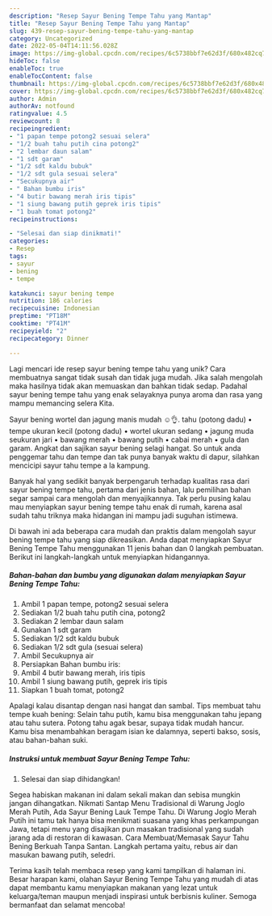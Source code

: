 ```yaml
---
description: "Resep Sayur Bening Tempe Tahu yang Mantap"
title: "Resep Sayur Bening Tempe Tahu yang Mantap"
slug: 439-resep-sayur-bening-tempe-tahu-yang-mantap
category: Uncategorized
date: 2022-05-04T14:11:56.028Z
image: https://img-global.cpcdn.com/recipes/6c5738bbf7e62d3f/680x482cq70/sayur-bening-tempe-tahu-foto-resep-utama.jpg
hideToc: false
enableToc: true
enableTocContent: false
thumbnail: https://img-global.cpcdn.com/recipes/6c5738bbf7e62d3f/680x482cq70/sayur-bening-tempe-tahu-foto-resep-utama.jpg
cover: https://img-global.cpcdn.com/recipes/6c5738bbf7e62d3f/680x482cq70/sayur-bening-tempe-tahu-foto-resep-utama.jpg
author: Admin
authorAv: notfound
ratingvalue: 4.5
reviewcount: 8
recipeingredient:
- "1 papan tempe potong2 sesuai selera"
- "1/2 buah tahu putih cina potong2"
- "2 lembar daun salam"
- "1 sdt garam"
- "1/2 sdt kaldu bubuk"
- "1/2 sdt gula sesuai selera"
- "Secukupnya air"
- " Bahan bumbu iris"
- "4 butir bawang merah iris tipis"
- "1 siung bawang putih geprek iris tipis"
- "1 buah tomat potong2"
recipeinstructions:

- "Selesai dan siap dinikmati!"
categories:
- Resep
tags:
- sayur
- bening
- tempe

katakunci: sayur bening tempe 
nutrition: 186 calories
recipecuisine: Indonesian
preptime: "PT18M"
cooktime: "PT41M"
recipeyield: "2"
recipecategory: Dinner

---
```





Lagi mencari ide resep sayur bening tempe tahu yang unik? Cara membuatnya sangat tidak susah dan tidak juga mudah. Jika salah mengolah maka hasilnya tidak akan memuaskan dan bahkan tidak sedap. Padahal sayur bening tempe tahu yang enak selayaknya punya aroma dan rasa yang mampu memancing selera Kita.





Sayur bening wortel dan jagung manis mudah ☺️👌. tahu (potong dadu) • tempe ukuran kecil (potong dadu) • wortel ukuran sedang • jagung muda seukuran jari • bawang merah • bawang putih • cabai merah • gula dan garam. Angkat dan sajikan sayur bening selagi hangat. So untuk anda penggemar tahu dan tempe dan tak punya banyak waktu di dapur, silahkan mencicipi sayur tahu tempe a la kampung.

Banyak hal yang sedikit banyak berpengaruh terhadap kualitas rasa dari sayur bening tempe tahu, pertama dari jenis bahan, lalu pemilihan bahan segar sampai cara mengolah dan menyajikannya. Tak perlu pusing kalau mau menyiapkan sayur bening tempe tahu enak di rumah, karena asal sudah tahu triknya maka hidangan ini mampu jadi suguhan istimewa.






Di bawah ini ada beberapa cara mudah dan praktis dalam mengolah sayur bening tempe tahu yang siap dikreasikan. Anda dapat menyiapkan Sayur Bening Tempe Tahu menggunakan 11 jenis bahan dan 0 langkah pembuatan. Berikut ini langkah-langkah untuk menyiapkan hidangannya.

<!--inarticleads1-->

##### Bahan-bahan dan bumbu yang digunakan dalam menyiapkan Sayur Bening Tempe Tahu:

1. Ambil 1 papan tempe, potong2 sesuai selera
1. Sediakan 1/2 buah tahu putih cina, potong2
1. Sediakan 2 lembar daun salam
1. Gunakan 1 sdt garam
1. Sediakan 1/2 sdt kaldu bubuk
1. Sediakan 1/2 sdt gula (sesuai selera)
1. Ambil Secukupnya air
1. Persiapkan  Bahan bumbu iris:
1. Ambil 4 butir bawang merah, iris tipis
1. Ambil 1 siung bawang putih, geprek iris tipis
1. Siapkan 1 buah tomat, potong2


Apalagi kalau disantap dengan nasi hangat dan sambal. Tips membuat tahu tempe kuah bening: Selain tahu putih, kamu bisa menggunakan tahu jepang atau tahu sutera. Potong tahu agak besar, supaya tidak mudah hancur. Kamu bisa menambahkan beragam isian ke dalamnya, seperti bakso, sosis, atau bahan-bahan suki. 

<!--inarticleads2-->

##### Instruksi untuk membuat Sayur Bening Tempe Tahu:


1. Selesai dan siap dihidangkan!

Segea habiskan makanan ini dalam sekali makan dan sebisa mungkin jangan dihangatkan. Nikmati Santap Menu Tradisional di Warung Joglo Merah Putih, Ada Sayur Bening Lauk Tempe Tahu. Di Warung Joglo Merah Putih ini tamu tak hanya bisa menikmati suasana yang khas perkampungan Jawa, tetapi menu yang disajikan pun masakan tradisional yang sudah jarang ada di restoran di kawasan. Cara Membuat/Memasak Sayur Tahu Bening Berkuah Tanpa Santan. Langkah pertama yaitu, rebus air dan masukan bawang putih, seledri. 

Terima kasih telah membaca resep yang kami tampilkan di halaman ini. Besar harapan kami, olahan Sayur Bening Tempe Tahu yang mudah di atas dapat membantu kamu menyiapkan makanan yang lezat untuk keluarga/teman maupun menjadi inspirasi untuk berbisnis kuliner. Semoga bermanfaat dan selamat mencoba!
